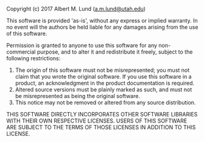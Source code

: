 Copyright (c) 2017 Albert M. Lund (a.m.lund@utah.edu)
 
This software is provided 'as-is', without any express or implied
warranty. In no event will the authors be held liable for any damages
arising from the use of this software.
 
Permission is granted to anyone to use this software for any non-commercial 
purpose, and to alter it and redistribute it freely, subject to the following 
restrictions:
 
1. The origin of this software must not be misrepresented; you must not
   claim that you wrote the original software. If you use this software
   in a product, an acknowledgment in the product documentation is required.
2. Altered source versions must be plainly marked as such, and must not be
   misrepresented as being the original software.
3. This notice may not be removed or altered from any source distribution.


THIS SOFTWARE DIRECTLY INCORPORATES OTHER SOFTWARE LIBRARIES WITH THEIR OWN RESPECTIVE LICENSES. USERS OF THIS SOFTWARE ARE SUBJECT TO THE TERMS OF THOSE LICENSES IN ADDITION TO THIS LICENSE. 
